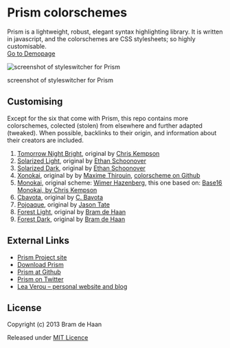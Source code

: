 Prism colorschemes   
==================

Prism is a lightweight, robust, elegant syntax highlighting library. It is written in javascript, and the colorschemes are CSS stylesheets; so highly customisable.    
[Go to Demopage](http://atelierbram.github.io/syntax-highlighting/prism)

![screenshot of styleswitcher for Prism](https://lh6.googleusercontent.com/-27KX3QAEzAc/Ug9O3QH1t2I/AAAAAAAAAlw/tdEU6foUIXM/s800/prism-styleswitcher_screenshot_546x364.png)

screenshot of styleswitcher for Prism

## Customising

Except for the six that come with Prism, this repo contains more colorschemes, colected (stolen) from elsewhere and further adapted (tweaked).
When possible, backlinks to their origin, and information about their creators are included.

1. [Tomorrow Night Bright](http://atelierbram.github.io/syntax-highlighting/assets/css/prism/prism-tomorrow-night-bright.css), original by [Chris Kempson](https://github.com/chriskempson/tomorrow-theme)
2. [Solarized Light](http://atelierbram.github.io/syntax-highlighting/assets/css/prism/prism-solarized-light.css), original by [Ethan Schoonover](http://ethanschoonover.com/solarized)
3. [Solarized Dark](http://atelierbram.github.io/syntax-highlighting/assets/css/prism/prism-solarized-dark.css), original by [Ethan Schoonover](http://ethanschoonover.com/solarized)
4. [Xonokai](http://atelierbram.github.io/syntax-highlighting/assets/css/prism/prism-xonokai.css), original by by [Maxime Thirouin](http://moox.fr/), [colorscheme on Github ](https://github.com/MoOx/sass-prism-theme-base)
5. [Monokai](http://atelierbram.github.io/syntax-highlighting/assets/css/prism/prism-monokai.css), original scheme: [Wimer Hazenberg](http://www.monokai.nl), this one based on: [Base16 Monokai, by Chris Kempson](https://github.com/chriskempson/base16)
6. [Cbavota](http://atelierbram.github.io/syntax-highlighting/assets/css/prism/prism-cbavota.css), original by [C. Bavota](http://cbavota.bitbucket.org/syntax-highlighter/)
7. [Pojoaque](http://atelierbram.github.io/syntax-highlighting/assets/css/prism/prism-pojoaque.css), original by [Jason Tate](http://web-cms-designs.com/ftopict-10-pojoaque-style-for-highlight-js-code-highlighter.html)
8. [Forest Light](http://atelierbram.github.io/syntax-highlighting/assets/css/prism/prism-forest-light.css), original by [Bram de Haan](http://atelierbramdehaan.nl)
9. [Forest Dark](http://atelierbram.github.io/syntax-highlighting/assets/css/prism/prism-forest-dark.css), original by [Bram de Haan](http://atelierbram.nl)

## External Links 
* [Prism Project site](http://prismjs.com/)
* [Download Prism](http://prismjs.com/download.html)
* [Prism at Github](https://github.com/LeaVerou/prism)
* [Prism on Twitter](https://twitter.com/prismjs)
* [Lea Verou &#8211; personal website and blog](http://lea.verou.me/)

## License

Copyright (c) 2013 Bram de Haan

Released under [MIT Licence](http://atelierbram.mit-license.org)


